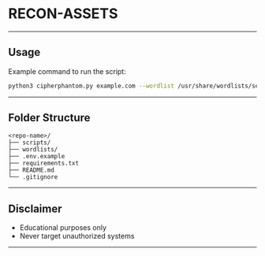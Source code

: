# RECON-ASSETS
---
## Usage

Example command to run the script:

```bash
python3 cipherphantom.py example.com --wordlist /usr/share/wordlists/seclists/Discovery/DNS/subdomains-top1million-20000.txt --api --crtsh --shodan -oT results.txt -oJ results.json

```

---

## Folder Structure

```
<repo-name>/
├── scripts/
├── wordlists/
├── .env.example
├── requirements.txt
├── README.md
└── .gitignore
```

---

## Disclaimer

* Educational purposes only
* Never target unauthorized systems

---
